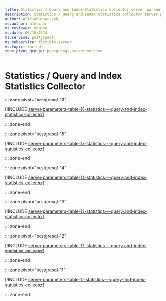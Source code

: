 ```yaml
---
title: Statistics / Query and Index Statistics Collector server parameters
description: Statistics / Query and Index Statistics Collector server parameters for Azure Database for PostgreSQL - Flexible Server.
author: AlicjaKucharczyk
ms.author: alkuchar
ms.reviewer: maghan
ms.date: 06/18/2024
ms.service: postgresql
ms.subservice: flexible-server
ms.topic: include
zone_pivot_groups: postgresql-server-version
---
```

# Statistics / Query and Index Statistics Collector


::: zone pivot="postgresql-16"

[!INCLUDE [server-parameters-table-16-statistics---query-and-index-statistics-collector](./includes/server-parameters-table-16-statistics---query-and-index-statistics-collector.md)]

::: zone-end


::: zone pivot="postgresql-15"

[!INCLUDE [server-parameters-table-15-statistics---query-and-index-statistics-collector](./includes/server-parameters-table-15-statistics---query-and-index-statistics-collector.md)]

::: zone-end


::: zone pivot="postgresql-14"

[!INCLUDE [server-parameters-table-14-statistics---query-and-index-statistics-collector](./includes/server-parameters-table-14-statistics---query-and-index-statistics-collector.md)]

::: zone-end


::: zone pivot="postgresql-13"

[!INCLUDE [server-parameters-table-13-statistics---query-and-index-statistics-collector](./includes/server-parameters-table-13-statistics---query-and-index-statistics-collector.md)]

::: zone-end


::: zone pivot="postgresql-12"

[!INCLUDE [server-parameters-table-12-statistics---query-and-index-statistics-collector](./includes/server-parameters-table-12-statistics---query-and-index-statistics-collector.md)]

::: zone-end


::: zone pivot="postgresql-11"

[!INCLUDE [server-parameters-table-11-statistics---query-and-index-statistics-collector](./includes/server-parameters-table-11-statistics---query-and-index-statistics-collector.md)]

::: zone-end


